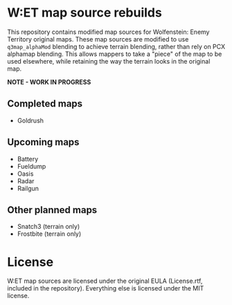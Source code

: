 # W:ET map source rebuilds
This repository contains modified map sources for Wolfenstein: Enemy Territory original maps. These map sources are modified to use `q3map_alphaMod` blending to achieve terrain blending, rather than rely on PCX alphamap blending. This allows mappers to take a "piece" of the map to be used elsewhere, while retaining the way the terrain looks in the original map.

**NOTE - WORK IN PROGRESS**

## Completed maps
* Goldrush

## Upcoming maps
* Battery
* Fueldump
* Oasis
* Radar
* Railgun

## Other planned maps
* Snatch3 (terrain only)
* Frostbite (terrain only)

# License

W:ET map sources are licensed under the original EULA (License.rtf, included in the repository). Everything else is licensed under the MIT license.
